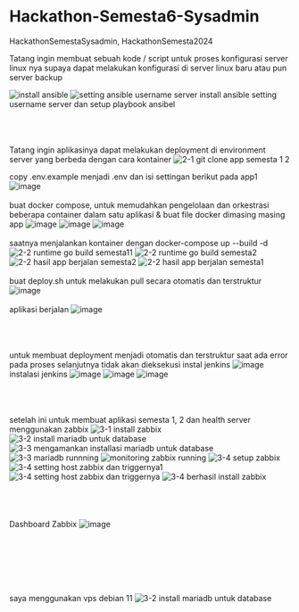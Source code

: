 # Hackathon-Semesta6-Sysadmin
HackathonSemestaSysadmin, HackathonSemesta2024

Tatang ingin membuat sebuah kode / script untuk proses konfigurasi server linux nya supaya dapat melakukan konfigurasi di server linux baru atau pun server backup

![install ansible](https://github.com/rexturn/Hackathon-Semesta6-Sysadmin/assets/65783188/6a018fc5-aeb8-4921-b27c-cf3d4eaf0756)
![setting ansible username server](https://github.com/Rexturm/Hackathon-Semesta6-Sysadmin/assets/65783188/06bea228-0e6e-469f-9b62-5da8a2121837)
install ansible setting username server dan setup playbook ansibel<br><br><br><br>

Tatang ingin aplikasinya dapat melakukan deployment di environment server yang berbeda dengan cara kontainer
![2-1 git clone app semesta 1   2](https://github.com/rexturn/Hackathon-Semesta6-Sysadmin/assets/65783188/2f103c9d-43a9-4c83-bf2e-4d99056a045f)

copy .env.example menjadi .env dan isi settingan berikut pada app1
![image](https://github.com/Rexturm/Hackathon-Semesta6-Sysadmin/assets/65783188/54203949-5786-4cb0-a75c-9ddec99bf71b)
<br><br>
buat docker compose, untuk memudahkan pengelolaan dan orkestrasi beberapa container dalam satu aplikasi & buat file docker dimasing masing app
![image](https://github.com/Rexturm/Hackathon-Semesta6-Sysadmin/assets/65783188/c1582cbe-e654-4cc0-a903-39234bb38d35)
![image](https://github.com/Rexturm/Hackathon-Semesta6-Sysadmin/assets/65783188/82c85839-d192-4fd8-b963-e1ad2820ec16)
![image](https://github.com/Rexturm/Hackathon-Semesta6-Sysadmin/assets/65783188/42d70381-c119-428f-bf88-ada2d1b568e0)
<br><br>
saatnya menjalankan kontainer dengan docker-compose up --build -d 
![2-2 runtime go build semesta11](https://github.com/rexturn/Hackathon-Semesta6-Sysadmin/assets/65783188/ab7ee6c4-1dc3-40c9-8b85-8a91c7567d08)
![2-2 runtime go build semesta2](https://github.com/rexturn/Hackathon-Semesta6-Sysadmin/assets/65783188/3f2db71f-ecf5-4376-976e-716fa68338ea)
![2-2 hasil app berjalan semesta2](https://github.com/rexturn/Hackathon-Semesta6-Sysadmin/assets/65783188/100af58e-1ee0-4d58-9237-75e86eb29af2)
![2-2 hasil app berjalan semesta1](https://github.com/rexturn/Hackathon-Semesta6-Sysadmin/assets/65783188/d9190fde-cac0-4200-9bf2-79f63f353ad7)
<br><br> buat deploy.sh untuk melakukan pull secara otomatis dan terstruktur
![image](https://github.com/Rexturm/Hackathon-Semesta6-Sysadmin/assets/65783188/b57ca4c7-eef7-4582-8625-741bfab6b9a3)
<br><br>
aplikasi berjalan
![image](https://github.com/Rexturm/Hackathon-Semesta6-Sysadmin/assets/65783188/6e9a5313-3c0f-4031-bb10-a05f657208d9)
<br><br><br><br>

untuk membuat deployment menjadi otomatis dan terstruktur saat ada error pada proses selanjutnya tidak akan dieksekusi instal jenkins
![image](https://github.com/Rexturm/Hackathon-Semesta6-Sysadmin/assets/65783188/39885787-2570-4f49-956a-b69c454e5f7f)
instalasi jenkins
![image](https://github.com/Rexturm/Hackathon-Semesta6-Sysadmin/assets/65783188/d009e68c-15d3-452c-805e-232b462db215)
![image](https://github.com/Rexturm/Hackathon-Semesta6-Sysadmin/assets/65783188/1db66249-3c22-4d10-a5d0-0593c9c1eaf8)
![image](https://github.com/Rexturm/Hackathon-Semesta6-Sysadmin/assets/65783188/0e3c7c58-4d70-4529-b9b8-86a1770b8457)
<br><br><br><br>

setelah ini untuk membuat aplikasi semesta 1, 2 dan health server menggunakan zabbix
![3-1 install zabbix](https://github.com/rexturn/Hackathon-Semesta6-Sysadmin/assets/65783188/29e04b36-9cb0-4e15-a550-c596d8645c27)
![3-2 install mariadb untuk database](https://github.com/rexturn/Hackathon-Semesta6-Sysadmin/assets/65783188/efd5cbaf-5832-4125-8210-0f0575023a15)
![3-3 mengamankan installasi mariadb untuk database](https://github.com/rexturn/Hackathon-Semesta6-Sysadmin/assets/65783188/5bff0236-a8bf-4549-a91e-9f2e935c4935)
![3-3 mariadb runnning](https://github.com/rexturn/Hackathon-Semesta6-Sysadmin/assets/65783188/6f6fbfae-6a46-43cc-899a-df68f9c5e9ba)
![monitoring zabbix running](https://github.com/rexturn/Hackathon-Semesta6-Sysadmin/assets/65783188/2b7b88cf-1ad4-4f4d-9761-5a03bdb63e05)
![3-4 setup zabbix](https://github.com/rexturn/Hackathon-Semesta6-Sysadmin/assets/65783188/b8a7e3e3-448e-4665-b32a-46651eb38f54)
![3-4 setting host zabbix dan triggernya1](https://github.com/rexturn/Hackathon-Semesta6-Sysadmin/assets/65783188/47574f7a-ca14-451e-aae2-b50b137a5966)
![3-4 setting host zabbix dan triggernya](https://github.com/rexturn/Hackathon-Semesta6-Sysadmin/assets/65783188/52c76ee1-0cb4-4e78-a6f3-a9b99b6aa4a0)
![3-4 berhasil install zabbix](https://github.com/rexturn/Hackathon-Semesta6-Sysadmin/assets/65783188/ebb599c9-0846-4a25-9d46-e5db643d5bd1)
<br><br><br><br><br>
Dashboard Zabbix
![image](https://github.com/Rexturm/Hackathon-Semesta6-Sysadmin/assets/65783188/881d5d25-f20f-4608-b85c-65a1b9d54534)


<br><br><br><br><br><br> saya menggunakan vps debian 11 
![3-2 install mariadb untuk database](https://github.com/rexturn/Hackathon-Semesta6-Sysadmin/assets/65783188/efd5cbaf-5832-4125-8210-0f0575023a15)
